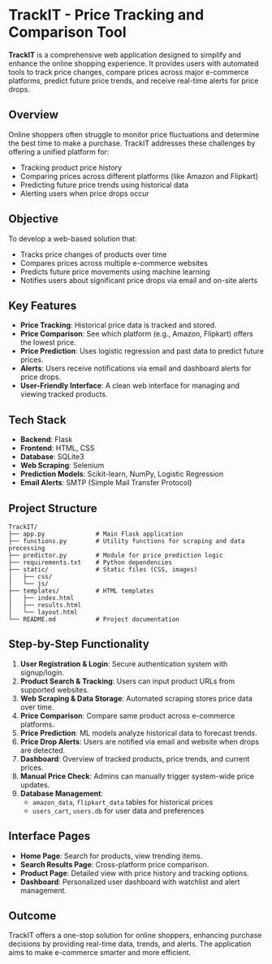 # TrackIT - Price Tracking and Comparison Tool

**TrackIT** is a comprehensive web application designed to simplify and enhance the online shopping experience. It provides users with automated tools to track price changes, compare prices across major e-commerce platforms, predict future price trends, and receive real-time alerts for price drops.

## Overview

Online shoppers often struggle to monitor price fluctuations and determine the best time to make a purchase. TrackIT addresses these challenges by offering a unified platform for:

- Tracking product price history
- Comparing prices across different platforms (like Amazon and Flipkart)
- Predicting future price trends using historical data
- Alerting users when price drops occur

## Objective

To develop a web-based solution that:

- Tracks price changes of products over time
- Compares prices across multiple e-commerce websites
- Predicts future price movements using machine learning
- Notifies users about significant price drops via email and on-site alerts

## Key Features

- **Price Tracking**: Historical price data is tracked and stored.
- **Price Comparison**: See which platform (e.g., Amazon, Flipkart) offers the lowest price.
- **Price Prediction**: Uses logistic regression and past data to predict future prices.
- **Alerts**: Users receive notifications via email and dashboard alerts for price drops.
- **User-Friendly Interface**: A clean web interface for managing and viewing tracked products.

## Tech Stack

- **Backend**: Flask
- **Frontend**: HTML, CSS
- **Database**: SQLite3
- **Web Scraping**: Selenium
- **Prediction Models**: Scikit-learn, NumPy, Logistic Regression
- **Email Alerts**: SMTP (Simple Mail Transfer Protocol)

## Project Structure

```
TrackIT/
├── app.py              # Main Flask application
├── functions.py        # Utility functions for scraping and data processing
├── predictor.py        # Module for price prediction logic
├── requirements.txt    # Python dependencies
├── static/             # Static files (CSS, images)
│   ├── css/
│   └── js/
├── templates/          # HTML templates
│   ├── index.html
│   ├── results.html
│   └── layout.html
└── README.md           # Project documentation
```

## Step-by-Step Functionality

1. **User Registration & Login**: Secure authentication system with signup/login.
2. **Product Search & Tracking**: Users can input product URLs from supported websites.
3. **Web Scraping & Data Storage**: Automated scraping stores price data over time.
4. **Price Comparison**: Compare same product across e-commerce platforms.
5. **Price Prediction**: ML models analyze historical data to forecast trends.
6. **Price Drop Alerts**: Users are notified via email and website when drops are detected.
7. **Dashboard**: Overview of tracked products, price trends, and current prices.
8. **Manual Price Check**: Admins can manually trigger system-wide price updates.
9. **Database Management**:
   - `amazon_data`, `flipkart_data` tables for historical prices
   - `users_cart`, `users.db` for user data and preferences

## Interface Pages

- **Home Page**: Search for products, view trending items.
- **Search Results Page**: Cross-platform price comparison.
- **Product Page**: Detailed view with price history and tracking options.
- **Dashboard**: Personalized user dashboard with watchlist and alert management.

## Outcome

TrackIT offers a one-stop solution for online shoppers, enhancing purchase decisions by providing real-time data, trends, and alerts. The application aims to make e-commerce smarter and more efficient.


























